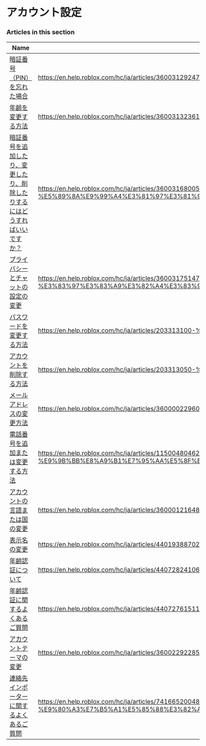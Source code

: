 # アカウント設定  
### Articles in this section
Name|URL
-|-
[暗証番号（PIN）を忘れた場合](./暗証番号（PIN）を忘れた場合.html) |https://en.help.roblox.com/hc/ja/articles/360031292471-%E6%9A%97%E8%A8%BC%E7%95%AA%E5%8F%B7-PIN-%E3%82%92%E5%BF%98%E3%82%8C%E3%81%9F%E5%A0%B4%E5%90%88
[年齢を変更する方法](./年齢を変更する方法.html) |https://en.help.roblox.com/hc/ja/articles/360031323611-%E5%B9%B4%E9%BD%A2%E3%82%92%E5%A4%89%E6%9B%B4%E3%81%99%E3%82%8B%E6%96%B9%E6%B3%95
[暗証番号を追加したり、変更したり、削除したりするにはどうすればいいですか？](./暗証番号を追加したり、変更したり、削除したりするにはどうすればいいですか？.html) |https://en.help.roblox.com/hc/ja/articles/360031680051-%E6%9A%97%E8%A8%BC%E7%95%AA%E5%8F%B7%E3%82%92%E8%BF%BD%E5%8A%A0%E3%81%97%E3%81%9F%E3%82%8A-%E5%A4%89%E6%9B%B4%E3%81%97%E3%81%9F%E3%82%8A-%E5%89%8A%E9%99%A4%E3%81%97%E3%81%9F%E3%82%8A%E3%81%99%E3%82%8B%E3%81%AB%E3%81%AF%E3%81%A9%E3%81%86%E3%81%99%E3%82%8C%E3%81%B0%E3%81%84%E3%81%84%E3%81%A7%E3%81%99%E3%81%8B-
[プライバシーとチャットの設定の変更](./プライバシーとチャットの設定の変更.html) |https://en.help.roblox.com/hc/ja/articles/360031751471-%E3%83%97%E3%83%A9%E3%82%A4%E3%83%90%E3%82%B7%E3%83%BC%E3%81%A8%E3%83%81%E3%83%A3%E3%83%83%E3%83%88%E3%81%AE%E8%A8%AD%E5%AE%9A%E3%81%AE%E5%A4%89%E6%9B%B4
[パスワードを変更する方法](./パスワードを変更する方法.html) |https://en.help.roblox.com/hc/ja/articles/203313100-%E3%83%91%E3%82%B9%E3%83%AF%E3%83%BC%E3%83%89%E3%82%92%E5%A4%89%E6%9B%B4%E3%81%99%E3%82%8B%E6%96%B9%E6%B3%95
[アカウントを削除する方法](./アカウントを削除する方法.html) |https://en.help.roblox.com/hc/ja/articles/203313050-%E3%82%A2%E3%82%AB%E3%82%A6%E3%83%B3%E3%83%88%E3%82%92%E5%89%8A%E9%99%A4%E3%81%99%E3%82%8B%E6%96%B9%E6%B3%95
[メールアドレスの変更方法](./メールアドレスの変更方法.html) |https://en.help.roblox.com/hc/ja/articles/360000229603-%E3%83%A1%E3%83%BC%E3%83%AB%E3%82%A2%E3%83%89%E3%83%AC%E3%82%B9%E3%81%AE%E5%A4%89%E6%9B%B4%E6%96%B9%E6%B3%95
[電話番号を追加または変更する方法](./電話番号を追加または変更する方法.html) |https://en.help.roblox.com/hc/ja/articles/115004804623-%E9%9B%BB%E8%A9%B1%E7%95%AA%E5%8F%B7%E3%82%92%E8%BF%BD%E5%8A%A0%E3%81%BE%E3%81%9F%E3%81%AF%E5%A4%89%E6%9B%B4%E3%81%99%E3%82%8B%E6%96%B9%E6%B3%95
[アカウントの言語または国の変更](./アカウントの言語または国の変更.html) |https://en.help.roblox.com/hc/ja/articles/360001216486-%E3%82%A2%E3%82%AB%E3%82%A6%E3%83%B3%E3%83%88%E3%81%AE%E8%A8%80%E8%AA%9E%E3%81%BE%E3%81%9F%E3%81%AF%E5%9B%BD%E3%81%AE%E5%A4%89%E6%9B%B4
[表示名の変更](./表示名の変更.html) |https://en.help.roblox.com/hc/ja/articles/4401938870292-%E8%A1%A8%E7%A4%BA%E5%90%8D%E3%81%AE%E5%A4%89%E6%9B%B4
[年齢認証について](./年齢認証について.html) |https://en.help.roblox.com/hc/ja/articles/4407282410644-%E5%B9%B4%E9%BD%A2%E8%AA%8D%E8%A8%BC%E3%81%AB%E3%81%A4%E3%81%84%E3%81%A6
[年齢認証に関するよくあるご質問](./年齢認証に関するよくあるご質問.html) |https://en.help.roblox.com/hc/ja/articles/4407276151188-%E5%B9%B4%E9%BD%A2%E8%AA%8D%E8%A8%BC%E3%81%AB%E9%96%A2%E3%81%99%E3%82%8B%E3%82%88%E3%81%8F%E3%81%82%E3%82%8B%E3%81%94%E8%B3%AA%E5%95%8F
[アカウントテーマの変更](./アカウントテーマの変更.html) |https://en.help.roblox.com/hc/ja/articles/360022922852-%E3%82%A2%E3%82%AB%E3%82%A6%E3%83%B3%E3%83%88%E3%83%86%E3%83%BC%E3%83%9E%E3%81%AE%E5%A4%89%E6%9B%B4
[連絡先インポーターに関するよくあるご質問](./連絡先インポーターに関するよくあるご質問.html) |https://en.help.roblox.com/hc/ja/articles/7416652004884-%E9%80%A3%E7%B5%A1%E5%85%88%E3%82%A4%E3%83%B3%E3%83%9D%E3%83%BC%E3%82%BF%E3%83%BC%E3%81%AB%E9%96%A2%E3%81%99%E3%82%8B%E3%82%88%E3%81%8F%E3%81%82%E3%82%8B%E3%81%94%E8%B3%AA%E5%95%8F
